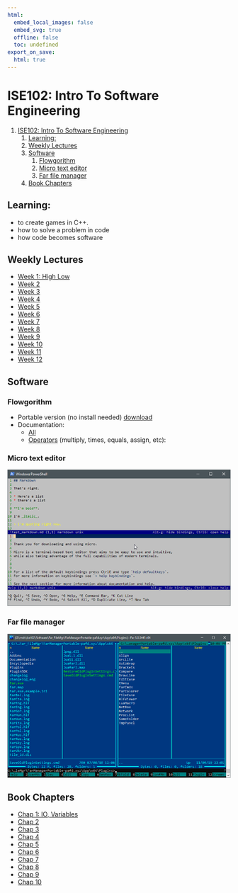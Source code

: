 ```yaml
---
html:
  embed_local_images: false
  embed_svg: true
  offline: false
  toc: undefined
export_on_save:
  html: true
---
```

# ISE102: Intro To Software Engineering


<!-- @import "[TOC]" {cmd="toc" depthFrom=1 depthTo=6 orderedList=false} -->

<!-- code_chunk_output -->

1. [ISE102: Intro To Software Engineering](#ise102-intro-to-software-engineering)
   1. [Learning:](#learning)
   2. [Weekly Lectures](#weekly-lectures)
   3. [Software](#software)
      1. [Flowgorithm](#flowgorithm)
      2. [Micro text editor](#micro-text-editor)
      3. [Far file manager](#far-file-manager)
   4. [Book Chapters](#book-chapters)

<!-- /code_chunk_output -->


## Learning:
  - to create games in C++.
  - how to solve a problem in code
  - how code becomes software

## Weekly Lectures
* [Week 1: High Low](week1_notes.html)
* [Week 2](week2_notes.html)
* [Week 3](week3_notes.html)
* [Week 4](week4_notes.html)
* [Week 5](week5_notes.html)
* [Week 6](week6_notes.html)
* [Week 7](week7_notes.html)
* [Week 8](week8_notes.html)
* [Week 9](week9_notes.html)
* [Week 10](week10_notes.html)
* [Week 11](week11_notes.html)
* [Week 12](week12_notes.html)

## Software

### Flowgorithm
* Portable version (no install needed) [download](http://flowgorithm.altervista.org/#elf_l1_Lw)
* Documentation:
  - [All](http://www.flowgorithm.org/documentation/)
  - [Operators](http://www.flowgorithm.org/documentation/operators.htm) (multiply, times, equals, assign, etc): 

### Micro text editor

![Micro command line text editor](assets/index/micro.png)

### Far file manager

![Far](assets/index/far_man_x64.png)

## Book Chapters

* [Chap 1: IO, Variables](book_1/chap1_cpp_games.pdf)
* [Chap 2](book_2/chap2_cpp_games.pdf)
* [Chap 3](book_3/chap3_cpp_games.pdf)
* [Chap 4](book_4/chap4_cpp_games.pdf)
* [Chap 5](book_5/chap5_cpp_games.pdf)
* [Chap 6](book_6/chap6_cpp_games.pdf)
* [Chap 7](book_7/chap7_cpp_games.pdf)
* [Chap 8](book_8/chap8_cpp_games.pdf)
* [Chap 9](book_9/chap9_cpp_games.pdf)
* [Chap 10](book_10/chap10_cpp_games.pdf)
